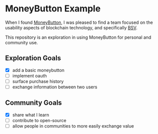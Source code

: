 # MoneyButton Example

When I found [MoneyButton](https://moneybutton.com),
I was pleased to find a team focused on the usability aspects
of blockchain technology, and specifically [BSV](https://bitcoinsv.io/).

This repository is an exploration in using MoneyButton for personal and
community use.

## Exploration Goals

* [x] add a basic moneybutton
* [ ] implement oauth
* [ ] surface purchase history
* [ ] exchange information between two users

## Community Goals

* [x] share what I learn
* [ ] contribute to open-source
* [ ] allow people in communities to more easily exchange value
